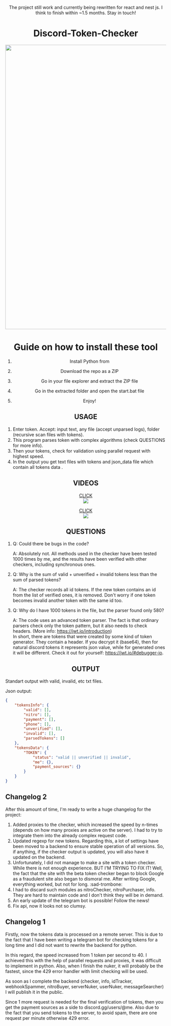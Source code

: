 <div align="center"> 
     
The project still work and currently being rewritten for react and nest js. I think to finish within ~1.5 months. Stay in touch!  
 
# Discord-Token-Checker
      
<img width="892" src="https://user-images.githubusercontent.com/49491499/170839591-6070cb63-1e1c-488d-8172-12a6978ab644.png">
 
# Guide on how to install these tool

1. Install Python from 

2. Download the repo as a ZIP 

3. Go in your file explorer and extract the ZIP file

4. Go in the extracted folder and open the start.bat file 

5. Enjoy!
  
## USAGE
</div>
 
1) Enter token. Accept: input text, any file (accept unparsed logs), folder (recursive scan files with tokens).  
2) This program parses token with complex algorithms (check QUESTIONS for more info).
3) Then your tokens, check for validation using parallel request with highest speed.  
4) In the output you get text files with tokens and json_data file which contain all tokens data . 
<div align="center"> 
 
## VIDEOS 
  
[CLICK <br />![](https://user-images.githubusercontent.com/49491499/170839662-cf4f9872-3ece-4892-85b6-e18e84a28b0b.png)](https://youtu.be/dU0foZX8v5k)

[CLICK <br />![](https://user-images.githubusercontent.com/49491499/170839142-f1af441e-a63d-4ed5-abf2-023d687b0239.jpg)](https://youtu.be/mY648L5FqeA) 

## QUESTIONS
</div> 
  
1) Q: Could there be bugs in the code?

   A: Absolutely not. All methods used in the checker have been tested 1000 times by me, and the results have been verified with other checkers, including synchronous ones. 

2) Q: Why is the sum of valid + unverified + invalid tokens less than the sum of parsed tokens? 
  
   A: The checker records all id tokens. If the new token contains an id from the list of verified ones, it is removed. Don't worry if one token becomes invalid another token with the same id too.
  
3) Q: Why do I have 1000 tokens in the file, but the parser found only 580? 
 
   A: The code uses an advanced token parser. The fact is that ordinary parsers check only the token pattern, but it also needs to check headers. (More info: https://jwt.io/introduction)  
In short, there are tokens that were created by some kind of token generator. They contain a header. If you decrypt it (base64), then for natural discord tokens it represents json value, while for generated ones it will be different. Check it out for yourself: https://jwt.io/#debugger-io. 
<div align="center">    

## OUTPUT
</div>
Standart output with valid, invalid, etc txt files.

Json output:
```json
{  
    "tokensInfo": {
        "valid": [],
        "nitro": [],  
        "payment": [], 
        "phone": [],
        "unverified": [],
        "invalid": [],
        "parsedTokens": []
    },
    "tokensData": { 
        "TOKEN": {
            "status": "valid || unverified || invalid", 
            "me": {}, 
            "payment_sources": {}
        } 
    }
}        
```
<div align="center">

</div> 
  
## Changelog 2
 
After this amount of time, I'm ready to write a huge changelog for the project:
1) Added proxies to the checker, which increased the speed by n-times (depends on how many proxies are active on the server). I had to try to integrate them into the already complex request code. 
2) Updated regexp for new tokens. Regarding this, a lot of settings have been moved to a backend to ensure stable operation of all versions. So, if anything, if the checker output is updated, you will also have it updated on the backend.
3) Unfortunately, I did not manage to make a site with a token checker. While there is not enough experience. BUT I'M TRYING TO FIX IT! Well, the fact that the site with the beta token checker began to block Google as a fraudulent site also began to dismoral me. After writing Google, everything worked, but not for long. :sad-trombone:
4) I had to discard such modules as nitroChecker, nitroPurchaser, info. They are hard to maintain code and I don't think they will be in demand. 
5) An early update of the telegram bot is possible! Follow the news! 
6) Fix api, now it looks not so clumsy. 
 
  
## Changelog 1 
 
Firstly, now the tokens data is processed on a remote server. This is due to the fact that I have been writing a telegram bot for checking tokens for a long time and I did not want to rewrite the backend for python.
 
In this regard, the speed increased from 1 token per second to 40. I achieved this with the help of parallel requests and proxies, it was difficult to implement in python. Also, when I finish the nuker, it will probably be the fastest, since the 429 error handler with limit checking will be used. 

As soon as I complete the backend (checker, info, idTracker, webhookSpammer, nitroBuyer, serverNuker, userNuker, messageSearcher) I will publish it in the public.

Since 1 more request is needed for the final verification of tokens, then you get the payment sources as a side to discord.gg/users/@me. 
Also due to the fact that you send tokens to the server, to avoid spam, there are one request per minute otherwise 429 error.  